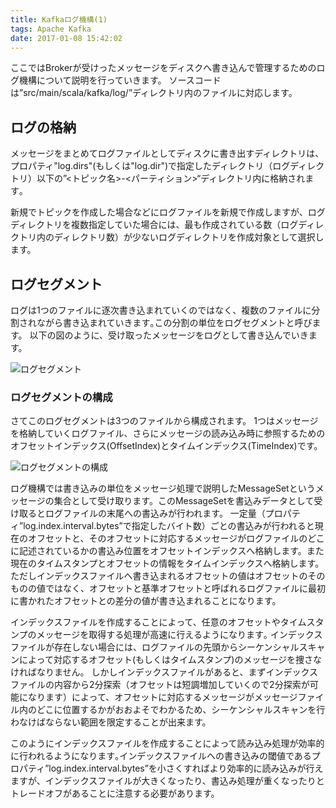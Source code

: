 ```yaml
---
title: Kafkaログ機構(1)
tags: Apache Kafka
date: 2017-01-08 15:42:02
---
```



ここではBrokerが受けったメッセージをディスクへ書き込んで管理するためのログ機構について説明を行っていきます。
ソースコードは”src/main/scala/kafka/log/”ディレクトリ内のファイルに対応します。

## ログの格納

メッセージをまとめてログファイルとしてディスクに書き出すディレクトリは、プロパティ"log.dirs"(もしくは"log.dir")で指定したディレクトリ（ログディレクトリ）以下の”&lt;トピック名&gt;-&lt;パーティション&gt;“ディレクトリ内に格納されます｡

新規でトピックを作成した場合などにログファイルを新規で作成しますが、ログディレクトリを複数指定していた場合には、最も作成されている数（ログディレクトリ内のディレクトリ数）が少ないログディレクトリを作成対象として選択します。

## ログセグメント

ログは1つのファイルに逐次書き込まれていくのではなく、複数のファイルに分割されながら書き込まれていきます｡この分割の単位をログセグメントと呼びます。
以下の図のように、受け取ったメッセージをログとして書き込んでいきます。

<img src="/images/kafka/log1.png" alt="ログセグメント" />

### ログセグメントの構成
さてこのログセグメントは3つのファイルから構成されます。
1つはメッセージを格納していくログファイル、さらにメッセージの読み込み時に参照するためのオフセットインデックス(OffsetIndex)とタイムインデックス(TimeIndex)です。

<img src="/images/kafka/log2.png" alt="ログセグメントの構成" />

ログ機構では書き込みの単位をメッセージ処理で説明したMessageSetというメッセージの集合として受け取ります。このMessageSetを書込みデータとして受け取るとログファイルの末尾への書込みが行われます。
一定量（プロパティ”log.index.interval.bytes”で指定したバイト数）ごとの書込みが行われると現在のオフセットと、そのオフセットに対応するメッセージがログファイルのどこに記述されているかの書込み位置をオフセットインデックスへ格納します。また現在のタイムスタンプとオフセットの情報をタイムインデックスへ格納します。
ただしインデックスファイルへ書き込まれるオフセットの値はオフセットのそのものの値ではなく、オフセットと基準オフセットと呼ばれるログファイルに最初に書かれたオフセットとの差分の値が書き込まれることになります。

インデックスファイルを作成することによって、任意のオフセットやタイムスタンプのメッセージを取得する処理が高速に行えるようになります｡
インデックスファイルが存在しない場合には、ログファイルの先頭からシーケンシャルスキャンによって対応するオフセット(もしくはタイムスタンプ)のメッセージを捜さなければなりません。
しかしインデックスファイルがあると、まずインデックスファイルの内容から2分探索（オフセットは短調増加していくので2分探索が可能になります）によって、オフセットに対応するメッセージがメッセージファイル内のどこに位置するかがおおよそでわかるため、シーケンシャルスキャンを行わなけばならない範囲を限定することが出来ます。

このようにインデックスファイルを作成することによって読み込み処理が効率的に行われるようになります｡インデックスファイルへの書き込みの閾値であるプロパティ”log.index.interval.bytes”を小さくすればより効率的に読み込みが行えますが、インデックスファイルが大きくなったり、書込み処理が重くなったりとトレードオフがあることに注意する必要があります。

